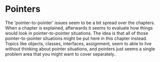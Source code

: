 Pointers
========
The 'pointer-to-pointer' issues seem to be a bit spread over the chapters. When a chapter is explained, afterwards it seems to evaluate how things would look in pointer-to-pointer situations. The idea is that all of those pointer-to-pointer situations might be put here in this chapter instead. Topics like objects, classes, interfaces, assignment, seem to able to live without thinking about pointer situations, and pointers just seems a single problem area that you might want to cover separately..